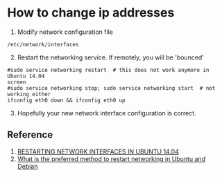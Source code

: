 # How to change ip addresses

1. Modify network configuration file

  ```
  /etc/network/interfaces
  ```
2. Restart the networking service. If remotely, you will be 'bounced'

  ```
  #sudo service networking restart  # this does not work anymore in Ubuntu 14.04
  screen
  #sudo service networking stop; sudo service networking start  # not working either
  ifconfig eth0 down && ifconfig eth0 up
  ```
  
3. Hopefully your new network interface configuration is correct.


## Reference

1. [RESTARTING NETWORK INTERFACES IN UBUNTU 14.04](http://bryanapperson.com/blog/restarting-network-interfaces-in-ubuntu-14-04/)
2. [What is the preferred method to restart networking in Ubuntu and Debian](http://serverfault.com/questions/269921/what-is-the-preferred-method-to-restart-networking-in-ubuntu-and-debian)

